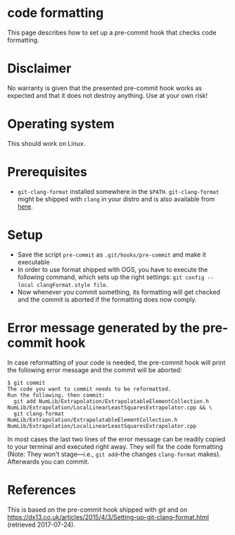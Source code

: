 # code formatting
This page describes how to set up a pre-commit hook that checks code formatting.

# Disclaimer

No warranty is given that the presented pre-commit hook works as expected and that it does not destroy anything. Use at your own risk!

# Operating system

This should work on Linux.

# Prerequisites

* `git-clang-format` installed somewhere in the `$PATH`. `git-clang-format` might be shipped with `clang` in your distro and is also available from [here](https://llvm.org/svn/llvm-project/cfe/trunk/tools/clang-format/git-clang-format).

# Setup

* Save the script `pre-commit` as `.git/hooks/pre-commit` and make it executable
* In order to use format shipped with OGS, you have to execute the following command, which sets up the right settings: `git config --local clangFormat.style file`.
* Now whenever you commit something, its formatting will get checked and the commit is aborted if the formatting does now comply.

# Error message generated by the pre-commit hook

In case reformatting of your code is needed, the pre-commit hook will print the following error message and the commit will be aborted:
```
$ git commit
The code you want to commit needs to be reformatted.
Run the following, then commit:
  git add NumLib/Extrapolation/ExtrapolatableElementCollection.h NumLib/Extrapolation/LocalLinearLeastSquaresExtrapolator.cpp && \
  git clang-format NumLib/Extrapolation/ExtrapolatableElementCollection.h NumLib/Extrapolation/LocalLinearLeastSquaresExtrapolator.cpp
```

In most cases the last two lines of the error message can be readily copied to your terminal and executed right away. They will fix the code formatting (Note: They won't stage—i.e., `git add`–the changes `clang-format` makes). Afterwards you can commit.

# References

This is based on the pre-commit hook shipped with git and on https://dx13.co.uk/articles/2015/4/3/Setting-up-git-clang-format.html (retrieved 2017-07-24).
